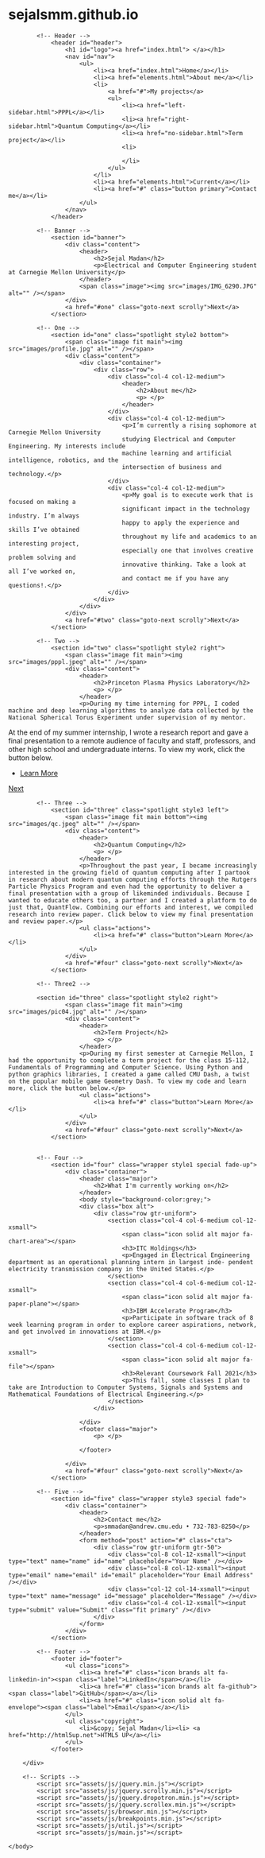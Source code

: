# sejalsmm.github.io
<!DOCTYPE HTML>
<!--
	Landed by HTML5 UP
	html5up.net | @ajlkn
	Free for personal and commercial use under the CCA 3.0 license (html5up.net/license)
-->
<html>
	<head>
		<title>Landed by HTML5 UP</title>
		<meta charset="utf-8" />
		<meta name="viewport" content="width=device-width, initial-scale=1, user-scalable=no" />
		<link rel="stylesheet" href="assets/css/main.css" />
		<noscript><link rel="stylesheet" href="assets/css/noscript.css" /></noscript>
	</head>
	<body class="is-preload landing">
		<div id="page-wrapper">

			<!-- Header -->
				<header id="header">
					<h1 id="logo"><a href="index.html"> </a></h1>
					<nav id="nav">
						<ul>
							<li><a href="index.html">Home</a></li>
							<li><a href="elements.html">About me</a></li>
							<li>
								<a href="#">My projects</a>
								<ul>
									<li><a href="left-sidebar.html">PPPL</a></li>
									<li><a href="right-sidebar.html">Quantum Computing</a></li>
									<li><a href="no-sidebar.html">Term project</a></li>
									<li>
										
									</li>
								</ul>
							</li>
							<li><a href="elements.html">Current</a></li>
							<li><a href="#" class="button primary">Contact me</a></li>
						</ul>
					</nav>
				</header>

			<!-- Banner -->
				<section id="banner">
					<div class="content">
						<header>
							<h2>Sejal Madan</h2>
							<p>Electrical and Computer Engineering student at Carnegie Mellon University</p>
						</header>
						<span class="image"><img src="images/IMG_6290.JPG" alt="" /></span>
					</div>
					<a href="#one" class="goto-next scrolly">Next</a>
				</section>

			<!-- One -->
				<section id="one" class="spotlight style2 bottom">
					<span class="image fit main"><img src="images/profile.jpg" alt="" /></span>
					<div class="content">
						<div class="container">
							<div class="row">
								<div class="col-4 col-12-medium">
									<header>
										<h2>About me</h2>
										<p> </p>
									</header>
								</div>
								<div class="col-4 col-12-medium">
									<p>I’m currently a rising sophomore at Carnegie Mellon University 
									studying Electrical and Computer Engineering. My interests include
									machine learning and artificial intelligence, robotics, and the 
									intersection of business and technology.</p>
								</div>
								<div class="col-4 col-12-medium">
									<p>My goal is to execute work that is focused on making a 
									significant impact in the technology industry. I’m always 
									happy to apply the experience and skills I’ve obtained 
									throughout my life and academics to an interesting project, 
									especially one that involves creative problem solving and 
									innovative thinking. Take a look at all I’ve worked on, 
									and contact me if you have any questions!.</p>
								</div>
							</div>
						</div>
					</div>
					<a href="#two" class="goto-next scrolly">Next</a>
				</section>

			<!-- Two -->
				<section id="two" class="spotlight style2 right">
					<span class="image fit main"><img src="images/pppl.jpeg" alt="" /></span>
					<div class="content">
						<header>
							<h2>Princeton Plasma Physics Laboratory</h2>
							<p> </p>
						</header>
						<p>During my time interning for PPPL, I coded machine and deep learning algorithms to analyze data collected by the National Spherical Torus Experiment under supervision of my mentor.
At the end of my summer internship, I wrote a research report and gave a final presentation to a remote audience of faculty and staff, professors, and other high school and undergraduate interns. To view my work, click the button below.</p>
						<ul class="actions">
							<li><a href="#" class="button">Learn More</a></li>
						</ul>
					</div>
					<a href="#three" class="goto-next scrolly">Next</a>
				</section>

			<!-- Three -->
				<section id="three" class="spotlight style3 left">
					<span class="image fit main bottom"><img src="images/qc.jpeg" alt="" /></span>
					<div class="content">
						<header>
							<h2>Quantum Computing</h2>
							<p> </p>
						</header>
						<p>Throughout the past year, I became increasingly interested in the growing field of quantum computing after I partook in research about modern quantum computing efforts through the Rutgers Particle Physics Program and even had the opportunity to deliver a final presentation with a group of likeminded individuals. Because I wanted to educate others too, a partner and I created a platform to do just that, QuantFlow. Combining our efforts and interest, we compiled research into review paper. Click below to view my final presentation and review paper.</p>
						<ul class="actions">
							<li><a href="#" class="button">Learn More</a></li>
						</ul>
					</div>
					<a href="#four" class="goto-next scrolly">Next</a>
				</section>
			
			<!-- Three2 -->
			
			<section id="three" class="spotlight style2 right">
					<span class="image fit main"><img src="images/pic04.jpg" alt="" /></span>
					<div class="content">
						<header>
							<h2>Term Project</h2>
							<p> </p>
						</header>
						<p>During my first semester at Carnegie Mellon, I had the opportunity to complete a term project for the class 15-112, Fundamentals of Programming and Computer Science. Using Python and python graphics libraries, I created a game called CMU Dash, a twist on the popular mobile game Geometry Dash. To view my code and learn more, click the button below.</p>
						<ul class="actions">
							<li><a href="#" class="button">Learn More</a></li>
						</ul>
					</div>
					<a href="#four" class="goto-next scrolly">Next</a>
				</section>


			<!-- Four -->
				<section id="four" class="wrapper style1 special fade-up">
					<div class="container">
						<header class="major">
							<h2>What I'm currently working on</h2>
						</header>
						<body style="background-color:grey;">
						<div class="box alt">
							<div class="row gtr-uniform">
								<section class="col-4 col-6-medium col-12-xsmall">
									<span class="icon solid alt major fa-chart-area"></span>
									<h3>ITC Holdings</h3>
									<p>Engaged in Electrical Engineering department as an operational planning intern in largest inde- pendent electricity transmission company in the United States.</p>
								</section>
								<section class="col-4 col-6-medium col-12-xsmall">
									<span class="icon solid alt major fa-paper-plane"></span>
									<h3>IBM Accelerate Program</h3>
									<p>Participate in software track of 8 week learning program in order to explore career aspirations, network, and get involved in innovations at IBM.</p>
								</section>
								<section class="col-4 col-6-medium col-12-xsmall">
									<span class="icon solid alt major fa-file"></span>
									<h3>Relevant Coursework Fall 2021</h3>
									<p>This fall, some classes I plan to take are Introduction to Computer Systems, Signals and Systems and Mathematical Foundations of Electrical Engineering.</p>
								</section>
							</div>
							
						</div>
						<footer class="major">
							<p> </p>
							
						</footer>
						
					</div>
					<a href="#four" class="goto-next scrolly">Next</a>
				</section>

			<!-- Five -->
				<section id="five" class="wrapper style3 special fade">
					<div class="container">
						<header>
							<h2>Contact me</h2>
							<p>smmadan@andrew.cmu.edu • 732-783-8250</p>
						</header>
						<form method="post" action="#" class="cta">
							<div class="row gtr-uniform gtr-50">
								<div class="col-8 col-12-xsmall"><input type="text" name="name" id="name" placeholder="Your Name" /></div>
								<div class="col-8 col-12-xsmall"><input type="email" name="email" id="email" placeholder="Your Email Address" /></div>
								<div class="col-12 col-14-xsmall"><input type="text" name="message" id="message" placeholder="Message" /></div>
								<div class="col-4 col-12-xsmall"><input type="submit" value="Submit" class="fit primary" /></div>
							</div>
						</form>
					</div>
				</section>

			<!-- Footer -->
				<footer id="footer">
					<ul class="icons">
						<li><a href="#" class="icon brands alt fa-linkedin-in"><span class="label">LinkedIn</span></a></li>
						<li><a href="#" class="icon brands alt fa-github"><span class="label">GitHub</span></a></li>
						<li><a href="#" class="icon solid alt fa-envelope"><span class="label">Email</span></a></li>
					</ul>
					<ul class="copyright">
						<li>&copy; Sejal Madan</li><li> <a href="http://html5up.net">HTML5 UP</a></li>
					</ul>
				</footer>

		</div>

		<!-- Scripts -->
			<script src="assets/js/jquery.min.js"></script>
			<script src="assets/js/jquery.scrolly.min.js"></script>
			<script src="assets/js/jquery.dropotron.min.js"></script>
			<script src="assets/js/jquery.scrollex.min.js"></script>
			<script src="assets/js/browser.min.js"></script>
			<script src="assets/js/breakpoints.min.js"></script>
			<script src="assets/js/util.js"></script>
			<script src="assets/js/main.js"></script>

	</body>
</html>
